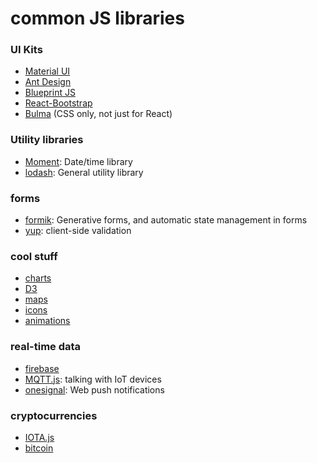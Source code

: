 # common JS libraries

### UI Kits

- [Material UI](https://material-ui.com/)
- [Ant Design](https://ant.design/)
- [Blueprint JS](https://blueprintjs.com/)
- [React-Bootstrap](https://react-bootstrap.github.io/)
- [Bulma](https://bulma.io/) (CSS only, not just for React)

### Utility libraries

- [Moment](https://momentjs.com/): Date/time library
- [lodash](https://lodash.com/): General utility library

### forms

- [formik](https://github.com/jaredpalmer/formik): Generative forms, and automatic state management in forms
- [yup](https://github.com/jquense/yup): client-side validation

### cool stuff

- [charts](https://jerairrest.github.io/react-chartjs-2/)
- [D3](https://d3js.org/)
- [maps](https://github.com/uber/react-map-gl)
- [icons](https://react-icons.netlify.com/#/)
- [animations](https://github.com/reactjs/react-transition-group)

### real-time data

- [firebase](https://firebase.google.com/docs/web/setup)
- [MQTT.js](https://github.com/mqttjs): talking with IoT devices
- [onesignal](https://onesignal.com/): Web push notifications

### cryptocurrencies

- [IOTA.js](https://github.com/iotaledger/iota.js/)
- [bitcoin](https://github.com/bitcoinjs/bitcoinjs-lib)
